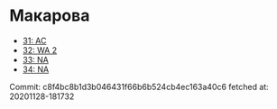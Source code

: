 # Макарова
- [31: AC](31.md)
- [32: WA 2](32.md)
- [33: NA](33.md)
- [34: NA](34.md)

Commit: c8f4bc8b1d3b046431f66b6b524cb4ec163a40c6
 fetched at: 20201128-181732

